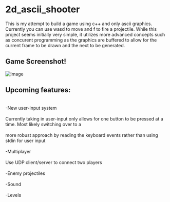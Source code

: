 # 2d_ascii_shooter
This is my attempt to build a game using c++ and only ascii graphics. Currently you can use wasd to move and f to fire a projectile. While
this project seems initially very simple, it utilizes more advanced concepts such as concurent programming as the graphics are buffered to allow
for the current frame to be drawn and the next to be generated.


## Game Screenshot! ##
![image](https://user-images.githubusercontent.com/30327564/187623451-f9e9c8cd-3c68-4434-910a-e559cac8a92d.png)

## Upcoming features: ##
<br> -New user-input system <br />
<br>              Currently taking in user-input only allows for one button to be pressed at a time. Most likely switching over to a <br/>
<br>              more robust approach by reading the keyboard events rather than using stdin for user input <br />
<br> -Multiplayer <br />
<br>              Use UDP client/server to connect two players <br />
<br> -Enemy projectiles <br />
<br> -Sound <br />
<br> -Levels <br />

